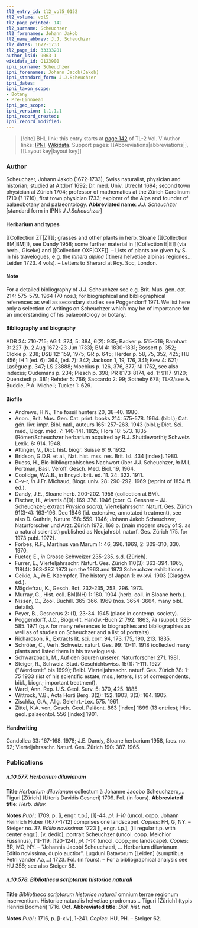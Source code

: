 ```yaml
---
tl2_entry_id: tl2_vol5_0152
tl2_volume: vol5
tl2_page_printed: 142
tl2_surname: Scheuchzer
tl2_forenames: Johann Jakob
tl2_name_abbrev: J.J. Scheuchzer
tl2_dates: 1672-1733
tl2_page_id: 33333281
author_lsid: 9063-1
wikidata_id: Q123900
ipni_surname: Scheuchzer
ipni_forenames: Johann Jacob(Jakob)
ipni_standard_form: J.J.Scheuchzer
ipni_dates: 
ipni_taxon_scope: 
- Botany
- Pre-Linnaean
ipni_geo_scope: 
ipni_version: 1.1.1.1
ipni_record_created: 
ipni_record_modified:
---
```


> [!cite] BHL link: this entry starts at [page 142](https://www.biodiversitylibrary.org/page/33333281) of TL-2 Vol. V
> Author links: [IPNI](https://www.ipni.org/a/9063-1), [Wikidata](https://www.wikidata.org/wiki/Q123900). Support pages: [[Abbreviations|abbreviations]], [[Layout key|layout key]]

### Author

Scheuchzer, Johann Jakob (1672-1733), Swiss naturalist, physician and historian; studied at Altdorf 1692; Dr. med. Univ. Utrecht 1694; second town physician at Zürich 1704; professor of mathematics at the Zürich Carolinum 1710 (? 1716), first town physician 1733; explorer of the Alps and founder of palaeobotany and palaeontology. 
**Abbreviated name**: *J.J. Scheuchzer* \[standard form in IPNI: *J.J.Scheuchzer*\]

#### Herbarium and types

[[Collection ZT|ZT]]; grasses and other plants in herb. Sloane ([[Collection BM|BM]]), see Dandy 1958; some further material in [[Collection E|E]] (via herb., Giseke) and [[Collection OXF|OXF]]. – Lists of plants are given by S. in his travelogues, e.g. the *Itinera alpina* (Itinera helvetiae alpinas regiones... Leiden 1723. 4 vols). – Letters to Sherard at Roy. Soc, London.

#### Note

For a detailed bibliography of J.J. Scheuchzer see e.g. Brit. Mus. gen. cat. 214: 575-579. 1964 (70 nos.); for biographical and bibliographical references as well as secondary studies see Poggendorff 1971. We list here only a selection of writings on Scheuchzer which may be of importance for an understanding of his palaeontology or botany.

#### Bibliography and biography

ADB 34: 710-715; AG 1: 374, 5: 384, 6(2): 935; Backer p. 515-516; Barnhart 3: 227 (b. 2 Aug 1672-23 Jun 1733); BM 4: 1830-1831; Bossert p. 352; Clokie p. 238; DSB 12: 159, 1975; GR p. 645; Herder p. 58, 75, 352, 425; HU 456; IH 1 (ed. 6): 364, (ed. 7): 342; Jackson 1, 19, 176, 341; Kew 4: 621; Lasègue p. 347; LS 23888; Moebius p. 126, 376, 377; NI 1752, see also indexes; Oudemans p. 234; Plesch p. 398; PR 8173-8174, ed. 1: 9117-9120; Quenstedt p. 381; Rehder 5: 766; Saccardo 2: 99; Sotheby 678; TL-2/see A. Buddie, P.A. Micheli; Tucker 1: 629.

#### Biofile

- Andrews, H.N., The fossil hunters 20, 38-40. 1980.
- Anon., Brit. Mus. Gen. Cat. print. books 214: 575-578. 1964. (bibl.); Cat. gén. livr. impr. Bibl. natl., auteurs 165: 257-263. 1943 (bibl.); Dict. Sci. méd., Biogr. méd. 7: 140-141. 1825; Flora 18: 573. 1835 (Römer/Scheuchzer herbarium acquired by R.J. Shuttleworth); Schweiz. Lexik. 6: 914. 1948.
- Attinger, V., Dict. hist. biogr. Suisse 6: 9. 1932.
- Bridson, G.D.R. et al., Nat. hist. mss. res. Brit. Isl. 434 \[index\]. 1980.
- Buess, H., Bio-bibliographisches Nachwort über J.J. Scheuchzer, *in* M.L. Portman, Basl. Veröff. Gesch. Med. Biol. 19, 1964.
- Coolidge, W.A.B., *in* Encycl. brit. ed. 11. 24: 322. 1911.
- C-v-r, *in* J.Fr. Michaud, Biogr. univ. 28: 290-292. 1969 (reprint of 1854 ff. ed.).
- Dandy, J.E., Sloane herb. 200-202. 1958 (collection at BM).
- Fischer, H., Atlantis 8(9): 169-376. 1946 (corr. C. Gessner – JJ. Scheuchzer; extract *Physica sacra*), Vierteljahrsschr. Naturf. Ges. Zürich 91(3-4): 163-196. Dec 1946 (id. extensive, annotated treatment), see also D. Guthrie, Nature 158: 559. 1946; Johann Jakob Scheuchzer, Naturforscher und Arzt. Zürich 1972, 168 p. (main modern study of S. as a natural scientist) published as Neujahrsbl. naturf. Ges. Zürich 175. for 1973 publ. 1972).
- Forbes, R.F., Martinus van Marum 1: 46, 396. 1969, 2: 309-310, 330. 1970.
- Fueter, E., *in* Grosse Schweizer 235-235. s.d. (Zürich).
- Furrer, E., Vierteljahrsschr. Naturf. Ges. Zürich 110(3): 363-394. 1965, 118(4): 363-387. 1973 (on the 1963 and 1973 Scheuchzer exhibitions).
- Geikie, A., *in* E. Kaempfer, The history of Japan 1: xv-xvi. 1903 (Glasgow ed.).
- Mägdefrau, K., Gesch. Bot. 232-235, 253, 296. 1973.
- Murray, G., Hist. coll. BM(NH) 1: 180. 1904 (herb. coll. in Sloane herb.).
- Nissen, C., Zool. Buchill. 365-366. 1969 (nos. 3654-3664, many bibl. details).
- Peyer, B., Gesnerus 2: (1), 23-34. 1945 (place in contemp. society).
- Poggendorff, J.C., Biogr.-lit. Handw.-Buch 2: 792. 1863, 7a (suppl.): 583-585. 1971 (q.v. for many references to biographies and bibliographies as well as of studies on Scheuchzer and a list of portraits).
- Richardson, R., Extracts lit. sci. corr. 94, 173, 175, 190, 213. 1835.
- Schröter, C., Verh. Schweiz. naturf. Ges. 99: 10-11. 1918 (collected many plants and listed them in his travelogues).
- Schwarzbach, M., Auf den Spuren unserer, Naturforscher 271. 1981.
- Steiger, R., Schweiz. Stud. Geschichtswiss. 15(1): 1-111. 1927 ("Werdezeit" bis 1699); Beibl. Vierteljahrsschr. naturf. Ges. Zürich 78: 1-75 1933 (list of his scientific estate, mss., letters, list of correspondents, bibl., biogr.; important treatment).
- Ward, Ann. Rep. U.S. Geol. Surv. 5: 370, 425. 1885.
- Wittrock, V.B., Acta Horti Berg. 3(2): 152. 1903, 3(3): 164. 1905.
- Zischka, G.A., Allg. Gelehrt.-Lex. 575. 1961.
- Zittel, K.A. von, Gesch. Geol. Paläont. 863 \[index\] 1899 (13 entries); Hist. geol. palaeontol. 556 \[index\] 1901.

#### Handwriting

Candollea 33: 167-168. 1978; J.E. Dandy, Sloane herbarium 1958, facs. no. 62; Vierteljahrsschr. Naturf. Ges. Zürich 190: 387. 1965.

### Publications

##### n.10.577. Herbarium diluvianum

**Title**
*Herbarium diluvianum* collectum à Johanne Jacobo Scheuchzero,... Tiguri \[Zürich\] (Literis Davidis Gesneri) 1709. Fol. (in fours).
**Abbreviated title**: *Herb. diluv.*

**Notes**
*Publ*.: 1709, p. \[i, engr. t.p.\], \[1\]-44, *pl. 1-10* (uncol. copp. Johann Heinrich Huber (1677-1712) comprises one landscape). *Copies*: FH, G, NY. – Steiger no. 37.
*Edilio novissima*: 1723 \[i, engr. t.p.\], \[iii regular t.p. with center engr.\], \[v, dedic\], portrait Scheuchzer (uncol. copp. Melchior Füsslinus), \[1\]-119, \[120-124\], *pl. 1-14* (uncol. copp.; no landscape). *Copies*: BR, MO, NY. – "Johannis Jacobi Scheuchzeri, ... Herbarium diluvianum. Editio novissima, duplo auctior". Lugduni Batavorum \[Leiden\] (sumptibus Petri vander Aa,...) 1723. Fol. (in fours). – For a bibliographical analysis see HU 356; see also Steiger 88.

##### n.10.578. Bibliotheca scriptorum historiae naturali

**Title**
*Bibliotheca scriptorum historiae naturali* omnium terrae regionum inserventium. Historiae naturalis helvetiae prodromus... Tiguri \[Zürich\] (typis Henrici Bodmeri) 1716. Oct.
**Abbreviated title**: *Bibl. hist. nat.*

**Notes**
*Publ*.: 1716, p. \[i-xiv\], 1-241. *Copies*: HU, PH. – Steiger 62.

